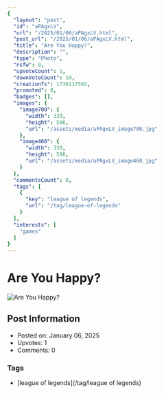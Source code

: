 ```yaml
---
{
  "layout": "post",
  "id": "aPAgxLV",
  "url": "/2025/01/06/aPAgxLV.html",
  "post_url": "/2025/01/06/aPAgxLV.html",
  "title": "Are You Happy?",
  "description": "",
  "type": "Photo",
  "nsfw": 0,
  "upVoteCount": 1,
  "downVoteCount": 10,
  "creationTs": 1736117592,
  "promoted": 0,
  "badges": [],
  "images": {
    "image700": {
      "width": 339,
      "height": 596,
      "url": "/assets/media/aPAgxLV_image700.jpg"
    },
    "image460": {
      "width": 339,
      "height": 596,
      "url": "/assets/media/aPAgxLV_image460.jpg"
    }
  },
  "commentsCount": 0,
  "tags": [
    {
      "key": "league of legends",
      "url": "/tag/league-of-legends"
    }
  ],
  "interests": [
    "games"
  ]
}
---
```


# Are You Happy?

![Are You Happy?](/assets/media/aPAgxLV_image700.jpg)

## Post Information

- Posted on: January 06, 2025
- Upvotes: 1
- Comments: 0

### Tags

- [league of legends](/tag/league of legends)
